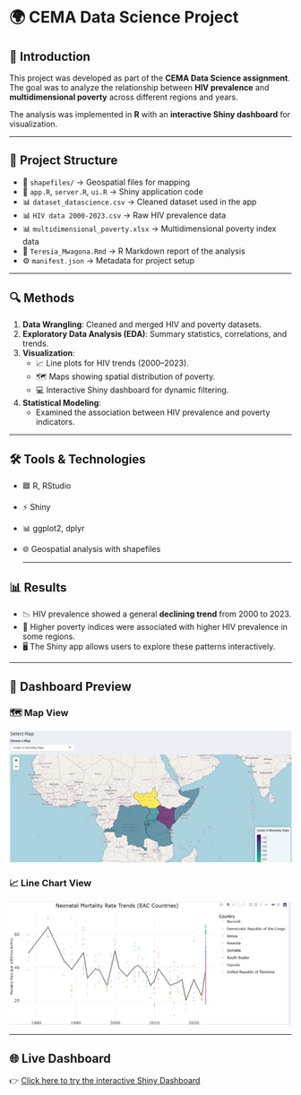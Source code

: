 # 🌍 CEMA Data Science Project

## 📖 Introduction
This project was developed as part of the **CEMA Data Science assignment**.  
The goal was to analyze the relationship between **HIV prevalence** and **multidimensional poverty** across different regions and years.  

The analysis was implemented in **R** with an **interactive Shiny dashboard** for visualization.

---

## 📂 Project Structure
- 📁 `shapefiles/` → Geospatial files for mapping  
- 📄 `app.R`, `server.R`, `ui.R` → Shiny application code  
- 📊 `dataset_datascience.csv` → Cleaned dataset used in the app  
- 📊 `HIV data 2000-2023.csv` → Raw HIV prevalence data  
- 📊 `multidimensional_poverty.xlsx` → Multidimensional poverty index data  
- 📝 `Teresia_Mwagona.Rmd` → R Markdown report of the analysis  
- ⚙️ `manifest.json` → Metadata for project setup  

---

## 🔍 Methods
1. **Data Wrangling**: Cleaned and merged HIV and poverty datasets.  
2. **Exploratory Data Analysis (EDA)**: Summary statistics, correlations, and trends.  
3. **Visualization**:  
   - 📈 Line plots for HIV trends (2000–2023).  
   - 🗺️ Maps showing spatial distribution of poverty.  
   - 💻 Interactive Shiny dashboard for dynamic filtering.  
4. **Statistical Modeling**:  
   - Examined the association between HIV prevalence and poverty indicators.  

---

## 🛠️ Tools & Technologies
- 🟦 R, RStudio  
- ⚡ Shiny  
- 📊 ggplot2, dplyr  
- 🌐 Geospatial analysis with shapefiles

  ---

## 📊 Results
- 📉 HIV prevalence showed a general **declining trend** from 2000 to 2023.  
- 🤝 Higher poverty indices were associated with higher HIV prevalence in some regions.  
- 🖥️ The Shiny app allows users to explore these patterns interactively.  

---

## 📸 Dashboard Preview

### 🗺️ Map View
![Map Screenshot](map.png)

### 📈 Line Chart View
![Line Chart Screenshot](linechart.png)


---

## 🌐 Live Dashboard
👉 [Click here to try the interactive Shiny Dashboard](https://0196803d-274e-45e0-ad5e-9aabf3aafcde.share.connect.posit.cloud/)

